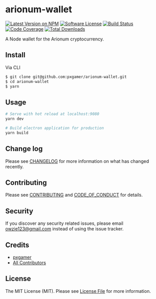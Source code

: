 # arionum-wallet

[![Latest Version on NPM][ico-version]][link-npm]
[![Software License][ico-license]](LICENSE.md)
[![Build Status][ico-travis]][link-travis]
[![Code Coverage][ico-code-quality]][link-code-quality]
[![Total Downloads][ico-downloads]][link-downloads]

A Node wallet for the Arionum cryptocurrency.

## Install

Via CLI

```bash
$ git clone git@github.com:pxgamer/arionum-wallet.git
$ cd arionum-wallet
$ yarn
```

## Usage

```bash
# Serve with hot reload at localhost:9080
yarn dev

# Build electron application for production
yarn build
```

## Change log

Please see [CHANGELOG](CHANGELOG.md) for more information on what has changed recently.

## Contributing

Please see [CONTRIBUTING](.github/CONTRIBUTING.md) and [CODE_OF_CONDUCT](.github/CODE_OF_CONDUCT.md) for details.

## Security

If you discover any security related issues, please email owzie123@gmail.com instead of using the issue tracker.

## Credits

- [pxgamer][link-author]
- [All Contributors][link-contributors]

## License

The MIT License (MIT). Please see [License File](LICENSE.md) for more information.

[ico-version]: https://img.shields.io/npm/v/arionum-wallet.svg?style=flat-square
[ico-license]: https://img.shields.io/badge/license-MIT-brightgreen.svg?style=flat-square
[ico-travis]: https://img.shields.io/travis/pxgamer/arionum-wallet/master.svg?style=flat-square
[ico-code-quality]: https://img.shields.io/codecov/c/github/pxgamer/arionum-wallet.svg?style=flat-square
[ico-downloads]: https://img.shields.io/npm/dt/arionum-wallet.svg?style=flat-square

[link-npm]: https://npmjs.com/package/arionum-wallet
[link-travis]: https://travis-ci.com/pxgamer/arionum-wallet
[link-code-quality]: https://codecov.io/gh/pxgamer/arionum-wallet
[link-downloads]: https://npmjs.com/package/arionum-wallet
[link-author]: https://github.com/pxgamer
[link-contributors]: ../../contributors
